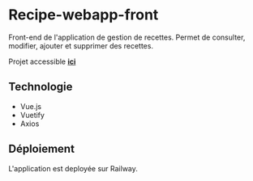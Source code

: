 # Recipe-webapp-front

Front-end de l'application de gestion de recettes.
Permet de consulter, modifier, ajouter et supprimer des recettes.

Projet accessible [**ici**](https://recipe-webapp-front-production.up.railway.app/)

## Technologie 

- Vue.js
- Vuetify
- Axios

## Déploiement

L'application est deployée sur Railway.

